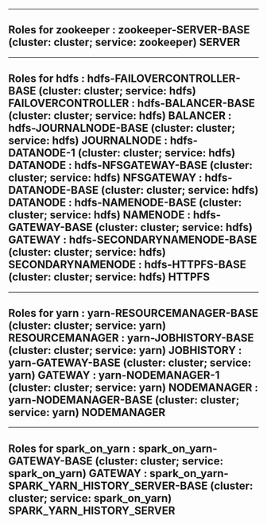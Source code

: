 -------------------------
Roles for zookeeper
<ApiRoleConfigGroup>: zookeeper-SERVER-BASE (cluster: cluster; service: zookeeper)
SERVER
-------------------------
-------------------------
Roles for hdfs
<ApiRoleConfigGroup>: hdfs-FAILOVERCONTROLLER-BASE (cluster: cluster; service: hdfs)
FAILOVERCONTROLLER
<ApiRoleConfigGroup>: hdfs-BALANCER-BASE (cluster: cluster; service: hdfs)
BALANCER
<ApiRoleConfigGroup>: hdfs-JOURNALNODE-BASE (cluster: cluster; service: hdfs)
JOURNALNODE
<ApiRoleConfigGroup>: hdfs-DATANODE-1 (cluster: cluster; service: hdfs)
DATANODE
<ApiRoleConfigGroup>: hdfs-NFSGATEWAY-BASE (cluster: cluster; service: hdfs)
NFSGATEWAY
<ApiRoleConfigGroup>: hdfs-DATANODE-BASE (cluster: cluster; service: hdfs)
DATANODE
<ApiRoleConfigGroup>: hdfs-NAMENODE-BASE (cluster: cluster; service: hdfs)
NAMENODE
<ApiRoleConfigGroup>: hdfs-GATEWAY-BASE (cluster: cluster; service: hdfs)
GATEWAY
<ApiRoleConfigGroup>: hdfs-SECONDARYNAMENODE-BASE (cluster: cluster; service: hdfs)
SECONDARYNAMENODE
<ApiRoleConfigGroup>: hdfs-HTTPFS-BASE (cluster: cluster; service: hdfs)
HTTPFS
-------------------------
-------------------------
Roles for yarn
<ApiRoleConfigGroup>: yarn-RESOURCEMANAGER-BASE (cluster: cluster; service: yarn)
RESOURCEMANAGER
<ApiRoleConfigGroup>: yarn-JOBHISTORY-BASE (cluster: cluster; service: yarn)
JOBHISTORY
<ApiRoleConfigGroup>: yarn-GATEWAY-BASE (cluster: cluster; service: yarn)
GATEWAY
<ApiRoleConfigGroup>: yarn-NODEMANAGER-1 (cluster: cluster; service: yarn)
NODEMANAGER
<ApiRoleConfigGroup>: yarn-NODEMANAGER-BASE (cluster: cluster; service: yarn)
NODEMANAGER
-------------------------
-------------------------
Roles for spark_on_yarn
<ApiRoleConfigGroup>: spark_on_yarn-GATEWAY-BASE (cluster: cluster; service: spark_on_yarn)
GATEWAY
<ApiRoleConfigGroup>: spark_on_yarn-SPARK_YARN_HISTORY_SERVER-BASE (cluster: cluster; service: spark_on_yarn)
SPARK_YARN_HISTORY_SERVER
-------------------------